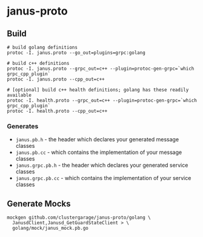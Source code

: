 # janus-proto

## Build

```
# build golang definitions
protoc -I. janus.proto --go_out=plugins=grpc:golang

# build c++ definitions
protoc -I. janus.proto --grpc_out=c++ --plugin=protoc-gen-grpc=`which grpc_cpp_plugin`
protoc -I. janus.proto --cpp_out=c++

# [optional] build c++ health definitions; golang has these readily available
protoc -I. health.proto --grpc_out=c++ --plugin=protoc-gen-grpc=`which grpc_cpp_plugin`
protoc -I. health.proto --cpp_out=c++
```

### Generates

* `janus.pb.h` - the header which declares your generated message classes
* `janus.pb.cc` - which contains the implementation of your message classes
* `janus.grpc.pb.h` - the header which declares your generated service classes
* `janus.grpc.pb.cc` - which contains the implementation of your service classes

## Generate Mocks

```
mockgen github.com/clustergarage/janus-proto/golang \
  JanusdClient,Janusd_GetGuardStateClient > \
  golang/mock/janus_mock.pb.go
```
